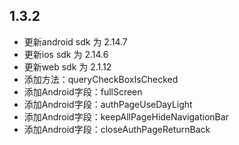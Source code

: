 
## 1.3.2
* 更新android sdk 为 2.14.7
* 更新ios sdk 为 2.14.6
* 更新web sdk 为 2.1.12
* 添加方法：queryCheckBoxIsChecked
* 添加Android字段：fullScreen
* 添加Android字段：authPageUseDayLight
* 添加Android字段：keepAllPageHideNavigationBar
* 添加Android字段：closeAuthPageReturnBack

